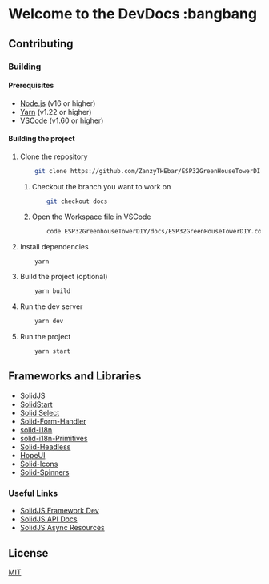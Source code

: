 # Welcome to the DevDocs :bangbang

## Contributing

### Building

#### Prerequisites

- [Node.js](https://nodejs.org/en/) (v16 or higher)
- [Yarn](https://yarnpkg.com/) (v1.22 or higher)
- [VSCode](https://code.visualstudio.com/) (v1.60 or higher)

#### Building the project

1. Clone the repository

    ```bash
        git clone https://github.com/ZanzyTHEbar/ESP32GreenHouseTowerDIY.git
    ```

    1. Checkout the branch you want to work on

        ```bash
            git checkout docs
        ```

    2. Open the Workspace file in VSCode

        ```bash
            code ESP32GreenhouseTowerDIY/docs/ESP32GreenHouseTowerDIY.code-workspace
        ```

2. Install dependencies

    ```bash
        yarn
    ```

3. Build the project (optional)

    ```bash
        yarn build
    ```

4. Run the dev server

    ```bash
        yarn dev
    ```

5. Run the project

    ```bash
        yarn start
    ```

## Frameworks and Libraries

- [SolidJS](https://solidjs.com/)
- [SolidStart](https://start.solidjs.com/)
- [Solid Select](https://solid-select.com/)
- [Solid-Form-Handler](https://solid-form-handler.com)
- [solid-i18n](https://github.com/SanichKotikov/solid-i18n)
- [solid-i18n-Primitives](https://github.com/solidjs-community/solid-primitives/tree/main/packages/i18n)
- [Solid-Headless](https://github.com/lxsmnsyc/solid-headless)
- [HopeUI](https://next--hope-ui.netlify.app/docs/)
- [Solid-Icons](https://icarus-sullivan.github.io/solidjs-icons/)
- [Solid-Spinners](https://github.com/lenniezelk/solid-spinner)

### Useful Links

- [SolidJS Framework Dev](https://solidjs.framework.dev/categories/libraries)
- [SolidJS API Docs](https://www.solidjs.com/docs/latest/api)
- [SolidJS Async Resources](https://www.solidjs.com/tutorial/async_resources)

## License

[MIT](/public/images/licenses/licenses.svg)
